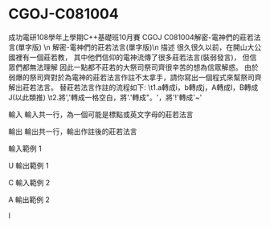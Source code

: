 # CGOJ-C081004
成功電研108學年上學期C++基礎班10月賽 CGOJ C081004解密-電神們的莊若法言(單字版) \n
解密-電神們的莊若法言(單字版)\n
描述
很久很久以前，在開山大公國裡有一個莊若教，
其中他們信仰的電神流傳了很多莊若法言(裝弱發言)，
但信眾們都無法理解
因此一點都不莊若的大祭司祭司齊很辛苦的想為信眾解惑。
由於弱爆的祭司齊對於為電神的莊若法言作註不太拿手，請你寫出一個程式來幫祭司齊解出莊若法言。
替莊若法言作註的流程如下:
\t1.a轉成i，b轉成j，A轉成I，B轉成J(以此類推)
\t2.將','轉成一格空白，將'.'轉成"。'，將'!'轉成'~'

輸入
輸入共一行，為一個可能是標點或英文字母的莊若法言

輸出
輸出共一行，輸出作註後的莊若法言


輸入範例 1 

U
輸出範例 1

C
輸入範例 2 

A
輸出範例 2

I
